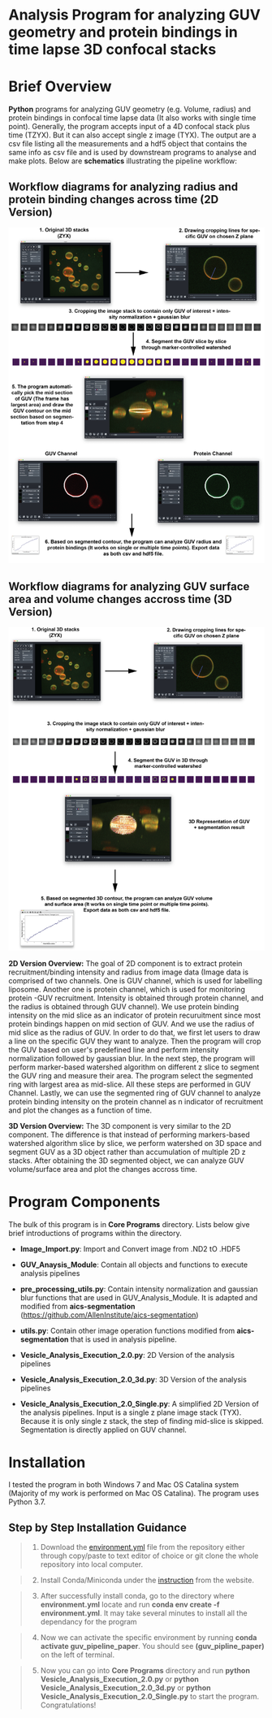 # Analysis Program for analyzing GUV geometry and protein bindings in time lapse 3D confocal stacks

# Brief Overview

**Python** programs for analyzing GUV geometry (e.g. Volume, radius) and protein bindings in confocal time lapse data (It also works with single time point). Generally, the program accepts input of a 4D confocal stack plus time (TZYX). But it can also accept single z image (TYX). The output are a csv file listing all the measurements and a hdf5 object that contains the same info as csv file and is used by downstream programs to analyse and make plots. Below are **schematics** illustrating the pipeline workflow:  

## Workflow diagrams for analyzing radius and protein binding changes across time (2D Version)
![](Pipeline%20Images/GUV%20Analysis%20Pick%20Middle%20Frame%20Workflow.png)

## Workflow diagrams for analyzing GUV surface area and volume changes accross time (3D Version)
![](Pipeline%20Images/GUV%20Analysis%203D%20Pipeline.png)

**2D Version Overview:** 
The goal of 2D component is to extract protein recruitment/binding intensity and radius from image data (Image data is comprised of two channels. One is GUV channel, which is used for labelling liposome. Another one is protein channel, which is used for monitoring protein -GUV recruitment. Intensity is obtained through protein channel, and the radius is obtained through GUV channel). We use protein binding intensity on the mid slice as an indicator of protein recuruitment since most protein bindings happen on mid section of GUV. And we use the radius of mid slice as the radius of GUV. In order to do that, we first let users to draw a line on the specific GUV they want to analyze. Then the program will crop the GUV based on user's predefined line and perform intensity normalization followed by gaussian blur. In the next step, the program will perform marker-based watershed algorithm on different z slice to segment the GUV ring and measure their area. The program select the segmented ring with largest area as mid-slice. All these steps are performed in GUV Channel. Lastly, we can use the segmented ring of GUV channel to analyze protein binding intensity on the protein channel as n indicator of recruitment and plot the changes as a function of time.

**3D Version Overview:**
The 3D component is very similar to the 2D component. The difference is that instead of performing markers-based watershed algorithm slice by slice, we perform watershed on 3D space and segment GUV as a 3D object rather than accumulation of multiple 2D z stacks. After obtaining the 3D segmented object, we can analyze GUV volume/surface area and plot the changes accross time.

# Program Components
The bulk of this program is in **Core Programs** directory. Lists below give brief introductions of programs within the directory.

* **Image_Import.py**: Import and Convert image from .ND2 tO .HDF5

* **GUV_Anaysis_Module**: Contain all objects and functions to execute analysis pipelines

* **pre_processing_utils.py**: Contain intensity normalization and gaussian blur functions that are used in GUV_Analysis_Module. It is adapted and modified from **aics-segmentation** (https://github.com/AllenInstitute/aics-segmentation) 

* **utils.py**: Contain other image operation functions modified from **aics-segmentation** that is used in analysis pipeline.

* **Vesicle_Analysis_Execution_2.0.py**: 2D Version of the analysis pipelines

* **Vesicle_Analysis_Execution_2.0_3d.py**: 3D Version of the analysis pipelines

* **Vesicle_Analysis_Execution_2.0_Single.py**: A simplified 2D Version of the analysis pipelines. Input is a single z plane image stack (TYX). Because it is only single z stack, the step of finding mid-slice is skipped. Segmentation is directly applied on GUV channel.

# Installation
I tested the program in both Windows 7 and Mac OS Catalina system (Majority of my work is performed on Mac OS Catalina). The program uses Python 3.7.

## Step by Step Installation Guidance

> 1. Download the [environment.yml](environment.yml) file from the repository either through copy/paste to text editor of choice or git clone the whole repository into local computer.

> 2. Install Conda/Miniconda under the [instruction](https://docs.conda.io/projects/conda/en/latest/user-guide/install/) from the website. 

> 3. After successfully install conda, go to the directory where **environment.yml** locate and run **conda env create -f environment.yml**. It may take several minutes to install all the dependancy for the program

> 4. Now we can activate the specific environment by running **conda activate guv_pipeline_paper**. You should see **(guv_pipline_paper)** on the left of terminal.

>5. Now you can go into **Core Programs** directory and run **python Vesicle_Analysis_Execution_2.0.py** or **python Vesicle_Analysis_Execution_2.0_3d.py** or **python Vesicle_Analysis_Execution_2.0_Single.py** to start the program. Congratulations!
